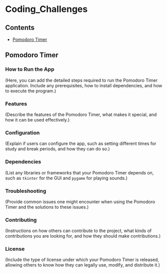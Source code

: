 # Coding_Challenges

## Contents
- [Pomodoro Timer](#pomodoro-timer)

## Pomodoro Timer

### How to Run the App
(Here, you can add the detailed steps required to run the Pomodoro Timer application. Include any prerequisites, how to install dependencies, and how to execute the program.)

### Features
(Describe the features of the Pomodoro Timer, what makes it special, and how it can be used effectively.)

### Configuration
(Explain if users can configure the app, such as setting different times for study and break periods, and how they can do so.)

### Dependencies
(List any libraries or frameworks that your Pomodoro Timer depends on, such as `tkinter` for the GUI and `pygame` for playing sounds.)

### Troubleshooting
(Provide common issues one might encounter when using the Pomodoro Timer and the solutions to these issues.)

### Contributing
(Instructions on how others can contribute to the project, what kinds of contributions you are looking for, and how they should make contributions.)

### License
(Include the type of license under which your Pomodoro Timer is released, allowing others to know how they can legally use, modify, and distribute it.)
